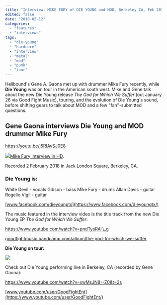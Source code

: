 ```yaml
---
title: "Interview: MIKE FURY of DIE YOUNG and MOD, Berkeley CA, Feb 2018"
edited: false
date: "2018-02-12"
categories:
  - "features"
  - "interviews"
tags:
  - "die-young"
  - "hardcore"
  - "interview"
  - "metal"
  - "mod"
  - "punk"
  - "tour"
---
```


Hellbound's Gene A. Gaona met up with drummer Mike Fury recently, while **Die Young** was on tour in the American south west. Mike and Gene talk about the new Die Young release _The God for Which We Suffer_ (out January 26 via Good Fight Music), touring, and the evolution of Die Young's sound, before shifting gears to talk about MOD and a few "fan"-submitted questions.

## Gene Gaona interviews Die Young and MOD drummer Mike Fury

https://youtu.be/j5RIAvSJ0E8

![](https://hellbound.ca/wp-content/uploads/2018/02/DIE-YOUNG-in-CA-2018-300x300.jpg)[Mike Fury interview in HD](https://youtu.be/g1uv5fLCd0U).

Recorded 2 February 2018 in Jack London Square, Berkeley, CA.

### Die Young is:

White Devil - vocals Gibson - bass Mike Fury - drums Allan Davis - guitar Rogelio Vigil - guitar

[www.facebook.com/dieyoungtx](https://www.facebook.com/dieyoungtx/)

The music featured in the interview video is the title track from the new Die Young EP _The God for Which We Suffer_:

https://www.youtube.com/watch?v=pndTysRA-\_g

[goodfightmusic.bandcamp.com/album/the-god-for-which-we-suffer](https://goodfightmusic.bandcamp.com/album/the-god-for-which-we-suffer)

**Die Young on tour:**

![](https://hellbound.ca/wp-content/uploads/2018/02/Die-Young-on-tour-e1518461275921.jpg)

Check out Die Young performing live in Berkeley, CA (recorded by Gene Gaona):

https://www.youtube.com/watch?v=xwMsJN8--Z0&t=2s

[www.youtube.com/user/GoodFightEnt](https://www.youtube.com/user/GoodFightEnt/)
